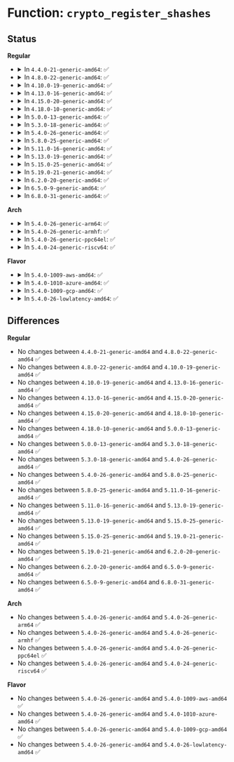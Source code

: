# Function: <code>crypto_register_shashes</code>

## Status
<b>Regular</b>
<ul>
<li>
<details>
<summary>In <code>4.4.0-21-generic-amd64</code>: ✅</summary>

```c
int crypto_register_shashes(struct shash_alg * algs, int count)
```

```json
{
  "name": "crypto_register_shashes",
  "collision_type": "Unique Global",
  "inline_type": "No",
  "funcs": [
    {
      "addr": 18446744071582662144,
      "name": "crypto_register_shashes",
      "external": true,
      "loc": "crypto/shash.c:630",
      "file": "crypto/shash.c",
      "inline": "seen, unknown",
      "caller_inline": [],
      "caller_func": [
        "crypto/sha256_generic.c:sha256_generic_mod_init",
        "crypto/sha512_generic.c:sha512_generic_mod_init"
      ]
    }
  ],
  "symbols": [
    {
      "addr": 18446744071582662144,
      "name": "crypto_register_shashes",
      "section": ".text",
      "bind": "STB_GLOBAL",
      "size": 128
    }
  ]
}
```
</details>
</li>
<li>
<details>
<summary>In <code>4.8.0-22-generic-amd64</code>: ✅</summary>

```c
int crypto_register_shashes(struct shash_alg * algs, int count)
```

```json
{
  "name": "crypto_register_shashes",
  "collision_type": "Unique Global",
  "inline_type": "No",
  "funcs": [
    {
      "addr": 18446744071582907584,
      "name": "crypto_register_shashes",
      "external": true,
      "loc": "crypto/shash.c:483",
      "file": "crypto/shash.c",
      "inline": "seen, unknown",
      "caller_inline": [],
      "caller_func": [
        "crypto/sha256_generic.c:sha256_generic_mod_init",
        "crypto/sha512_generic.c:sha512_generic_mod_init"
      ]
    }
  ],
  "symbols": [
    {
      "addr": 18446744071582907584,
      "name": "crypto_register_shashes",
      "section": ".text",
      "bind": "STB_GLOBAL",
      "size": 126
    }
  ]
}
```
</details>
</li>
<li>
<details>
<summary>In <code>4.10.0-19-generic-amd64</code>: ✅</summary>

```c
int crypto_register_shashes(struct shash_alg * algs, int count)
```

```json
{
  "name": "crypto_register_shashes",
  "collision_type": "Unique Global",
  "inline_type": "No",
  "funcs": [
    {
      "addr": 18446744071583007312,
      "name": "crypto_register_shashes",
      "external": true,
      "loc": "crypto/shash.c:483",
      "file": "crypto/shash.c",
      "inline": "seen, unknown",
      "caller_inline": [],
      "caller_func": [
        "crypto/sha256_generic.c:sha256_generic_mod_init",
        "crypto/sha512_generic.c:sha512_generic_mod_init"
      ]
    }
  ],
  "symbols": [
    {
      "addr": 18446744071583007312,
      "name": "crypto_register_shashes",
      "section": ".text",
      "bind": "STB_GLOBAL",
      "size": 126
    }
  ]
}
```
</details>
</li>
<li>
<details>
<summary>In <code>4.13.0-16-generic-amd64</code>: ✅</summary>

```c
int crypto_register_shashes(struct shash_alg * algs, int count)
```

```json
{
  "name": "crypto_register_shashes",
  "collision_type": "Unique Global",
  "inline_type": "No",
  "funcs": [
    {
      "addr": 18446744071583057680,
      "name": "crypto_register_shashes",
      "external": true,
      "loc": "crypto/shash.c:484",
      "file": "crypto/shash.c",
      "inline": "seen, unknown",
      "caller_inline": [],
      "caller_func": [
        "crypto/sha256_generic.c:sha256_generic_mod_init",
        "crypto/sha512_generic.c:sha512_generic_mod_init"
      ]
    }
  ],
  "symbols": [
    {
      "addr": 18446744071583057680,
      "name": "crypto_register_shashes",
      "section": ".text",
      "bind": "STB_GLOBAL",
      "size": 180
    }
  ]
}
```
</details>
</li>
<li>
<details>
<summary>In <code>4.15.0-20-generic-amd64</code>: ✅</summary>

```c
int crypto_register_shashes(struct shash_alg * algs, int count)
```

```json
{
  "name": "crypto_register_shashes",
  "collision_type": "Unique Global",
  "inline_type": "No",
  "funcs": [
    {
      "addr": 18446744071583223824,
      "name": "crypto_register_shashes",
      "external": true,
      "loc": "crypto/shash.c:504",
      "file": "crypto/shash.c",
      "inline": "seen, unknown",
      "caller_inline": [],
      "caller_func": [
        "crypto/sha256_generic.c:sha256_generic_mod_init",
        "crypto/sha512_generic.c:sha512_generic_mod_init"
      ]
    }
  ],
  "symbols": [
    {
      "addr": 18446744071583223824,
      "name": "crypto_register_shashes",
      "section": ".text",
      "bind": "STB_GLOBAL",
      "size": 180
    }
  ]
}
```
</details>
</li>
<li>
<details>
<summary>In <code>4.18.0-10-generic-amd64</code>: ✅</summary>

```c
int crypto_register_shashes(struct shash_alg * algs, int count)
```

```json
{
  "name": "crypto_register_shashes",
  "collision_type": "Unique Global",
  "inline_type": "No",
  "funcs": [
    {
      "addr": 18446744071583431808,
      "name": "crypto_register_shashes",
      "external": true,
      "loc": "crypto/shash.c:504",
      "file": "crypto/shash.c",
      "inline": "seen, unknown",
      "caller_inline": [],
      "caller_func": [
        "crypto/sha256_generic.c:sha256_generic_mod_init",
        "crypto/sha512_generic.c:sha512_generic_mod_init"
      ]
    }
  ],
  "symbols": [
    {
      "addr": 18446744071583431808,
      "name": "crypto_register_shashes",
      "section": ".text",
      "bind": "STB_GLOBAL",
      "size": 180
    }
  ]
}
```
</details>
</li>
<li>
<details>
<summary>In <code>5.0.0-13-generic-amd64</code>: ✅</summary>

```c
int crypto_register_shashes(struct shash_alg * algs, int count)
```

```json
{
  "name": "crypto_register_shashes",
  "collision_type": "Unique Global",
  "inline_type": "No",
  "funcs": [
    {
      "addr": 18446744071583553248,
      "name": "crypto_register_shashes",
      "external": true,
      "loc": "crypto/shash.c:513",
      "file": "crypto/shash.c",
      "inline": "seen, unknown",
      "caller_inline": [],
      "caller_func": [
        "crypto/sha256_generic.c:sha256_generic_mod_init",
        "crypto/sha512_generic.c:sha512_generic_mod_init"
      ]
    }
  ],
  "symbols": [
    {
      "addr": 18446744071583553248,
      "name": "crypto_register_shashes",
      "section": ".text",
      "bind": "STB_GLOBAL",
      "size": 180
    }
  ]
}
```
</details>
</li>
<li>
<details>
<summary>In <code>5.3.0-18-generic-amd64</code>: ✅</summary>

```c
int crypto_register_shashes(struct shash_alg * algs, int count)
```

```json
{
  "name": "crypto_register_shashes",
  "collision_type": "Unique Global",
  "inline_type": "No",
  "funcs": [
    {
      "addr": 18446744071583742432,
      "name": "crypto_register_shashes",
      "external": true,
      "loc": "crypto/shash.c:504",
      "file": "crypto/shash.c",
      "inline": "seen, unknown",
      "caller_inline": [],
      "caller_func": [
        "crypto/sha256_generic.c:sha256_generic_mod_init",
        "crypto/sha512_generic.c:sha512_generic_mod_init"
      ]
    }
  ],
  "symbols": [
    {
      "addr": 18446744071583742432,
      "name": "crypto_register_shashes",
      "section": ".text",
      "bind": "STB_GLOBAL",
      "size": 176
    }
  ]
}
```
</details>
</li>
<li>
<details>
<summary>In <code>5.4.0-26-generic-amd64</code>: ✅</summary>

```c
int crypto_register_shashes(struct shash_alg * algs, int count)
```

```json
{
  "name": "crypto_register_shashes",
  "collision_type": "Unique Global",
  "inline_type": "No",
  "funcs": [
    {
      "addr": 18446744071583852224,
      "name": "crypto_register_shashes",
      "external": true,
      "loc": "crypto/shash.c:504",
      "file": "crypto/shash.c",
      "inline": "seen, unknown",
      "caller_inline": [],
      "caller_func": [
        "crypto/sha256_generic.c:sha256_generic_mod_init",
        "crypto/sha512_generic.c:sha512_generic_mod_init"
      ]
    }
  ],
  "symbols": [
    {
      "addr": 18446744071583852224,
      "name": "crypto_register_shashes",
      "section": ".text",
      "bind": "STB_GLOBAL",
      "size": 176
    }
  ]
}
```
</details>
</li>
<li>
<details>
<summary>In <code>5.8.0-25-generic-amd64</code>: ✅</summary>

```c
int crypto_register_shashes(struct shash_alg * algs, int count)
```

```json
{
  "name": "crypto_register_shashes",
  "collision_type": "Unique Global",
  "inline_type": "No",
  "funcs": [
    {
      "addr": 18446744071584241072,
      "name": "crypto_register_shashes",
      "external": true,
      "loc": "crypto/shash.c:562",
      "file": "crypto/shash.c",
      "inline": "seen, unknown",
      "caller_inline": [],
      "caller_func": [
        "crypto/sha256_generic.c:sha256_generic_mod_init",
        "crypto/sha512_generic.c:sha512_generic_mod_init"
      ]
    }
  ],
  "symbols": [
    {
      "addr": 18446744071584241072,
      "name": "crypto_register_shashes",
      "section": ".text",
      "bind": "STB_GLOBAL",
      "size": 188
    }
  ]
}
```
</details>
</li>
<li>
<details>
<summary>In <code>5.11.0-16-generic-amd64</code>: ✅</summary>

```c
int crypto_register_shashes(struct shash_alg * algs, int count)
```

```json
{
  "name": "crypto_register_shashes",
  "collision_type": "Unique Global",
  "inline_type": "No",
  "funcs": [
    {
      "addr": 18446744071584359648,
      "name": "crypto_register_shashes",
      "external": true,
      "loc": "crypto/shash.c:562",
      "file": "crypto/shash.c",
      "inline": "seen, unknown",
      "caller_inline": [],
      "caller_func": [
        "crypto/sha256_generic.c:sha256_generic_mod_init",
        "crypto/sha512_generic.c:sha512_generic_mod_init"
      ]
    }
  ],
  "symbols": [
    {
      "addr": 18446744071584359648,
      "name": "crypto_register_shashes",
      "section": ".text",
      "bind": "STB_GLOBAL",
      "size": 188
    }
  ]
}
```
</details>
</li>
<li>
<details>
<summary>In <code>5.13.0-19-generic-amd64</code>: ✅</summary>

```c
int crypto_register_shashes(struct shash_alg * algs, int count)
```

```json
{
  "name": "crypto_register_shashes",
  "collision_type": "Unique Global",
  "inline_type": "No",
  "funcs": [
    {
      "addr": 18446744071584394112,
      "name": "crypto_register_shashes",
      "external": true,
      "loc": "crypto/shash.c:574",
      "file": "crypto/shash.c",
      "inline": "seen, unknown",
      "caller_inline": [],
      "caller_func": [
        "crypto/sha256_generic.c:sha256_generic_mod_init",
        "crypto/sha512_generic.c:sha512_generic_mod_init"
      ]
    }
  ],
  "symbols": [
    {
      "addr": 18446744071584394112,
      "name": "crypto_register_shashes",
      "section": ".text",
      "bind": "STB_GLOBAL",
      "size": 188
    }
  ]
}
```
</details>
</li>
<li>
<details>
<summary>In <code>5.15.0-25-generic-amd64</code>: ✅</summary>

```c
int crypto_register_shashes(struct shash_alg * algs, int count)
```

```json
{
  "name": "crypto_register_shashes",
  "collision_type": "Unique Global",
  "inline_type": "No",
  "funcs": [
    {
      "addr": 18446744071584789344,
      "name": "crypto_register_shashes",
      "external": true,
      "loc": "crypto/shash.c:574",
      "file": "crypto/shash.c",
      "inline": "seen, unknown",
      "caller_inline": [],
      "caller_func": [
        "crypto/sha256_generic.c:sha256_generic_mod_init",
        "crypto/sha512_generic.c:sha512_generic_mod_init"
      ]
    }
  ],
  "symbols": [
    {
      "addr": 18446744071584789344,
      "name": "crypto_register_shashes",
      "section": ".text",
      "bind": "STB_GLOBAL",
      "size": 188
    }
  ]
}
```
</details>
</li>
<li>
<details>
<summary>In <code>5.19.0-21-generic-amd64</code>: ✅</summary>

```c
int crypto_register_shashes(struct shash_alg * algs, int count)
```

```json
{
  "name": "crypto_register_shashes",
  "collision_type": "Unique Global",
  "inline_type": "No",
  "funcs": [
    {
      "addr": 18446744071585475424,
      "name": "crypto_register_shashes",
      "external": true,
      "loc": "crypto/shash.c:574",
      "file": "crypto/shash.c",
      "inline": "seen, unknown",
      "caller_inline": [],
      "caller_func": [
        "crypto/sha256_generic.c:sha256_generic_mod_init",
        "crypto/sha512_generic.c:sha512_generic_mod_init"
      ]
    }
  ],
  "symbols": [
    {
      "addr": 18446744071585475424,
      "name": "crypto_register_shashes",
      "section": ".text",
      "bind": "STB_GLOBAL",
      "size": 200
    }
  ]
}
```
</details>
</li>
<li>
<details>
<summary>In <code>6.2.0-20-generic-amd64</code>: ✅</summary>

```c
int crypto_register_shashes(struct shash_alg * algs, int count)
```

```json
{
  "name": "crypto_register_shashes",
  "collision_type": "Unique Global",
  "inline_type": "No",
  "funcs": [
    {
      "addr": 18446744071586236336,
      "name": "crypto_register_shashes",
      "external": true,
      "loc": "crypto/shash.c:573",
      "file": "crypto/shash.c",
      "inline": "seen, unknown",
      "caller_inline": [],
      "caller_func": [
        "crypto/sha256_generic.c:sha256_generic_mod_init",
        "crypto/sha512_generic.c:sha512_generic_mod_init"
      ]
    }
  ],
  "symbols": [
    {
      "addr": 18446744071586236336,
      "name": "crypto_register_shashes",
      "section": ".text",
      "bind": "STB_GLOBAL",
      "size": 200
    }
  ]
}
```
</details>
</li>
<li>
<details>
<summary>In <code>6.5.0-9-generic-amd64</code>: ✅</summary>

```c
int crypto_register_shashes(struct shash_alg * algs, int count)
```

```json
{
  "name": "crypto_register_shashes",
  "collision_type": "Unique Global",
  "inline_type": "No",
  "funcs": [
    {
      "addr": 18446744071586475600,
      "name": "crypto_register_shashes",
      "external": true,
      "loc": "crypto/shash.c:692",
      "file": "crypto/shash.c",
      "inline": "seen, unknown",
      "caller_inline": [],
      "caller_func": [
        "arch/x86/crypto/sha512_ssse3_glue.c:sha512_ssse3_mod_init",
        "arch/x86/crypto/sha512_ssse3_glue.c:sha512_ssse3_mod_init",
        "arch/x86/crypto/sha512_ssse3_glue.c:sha512_ssse3_mod_init",
        "crypto/sha256_generic.c:sha256_generic_mod_init",
        "crypto/sha512_generic.c:sha512_generic_mod_init",
        "crypto/sha3_generic.c:sha3_generic_mod_init"
      ]
    }
  ],
  "symbols": [
    {
      "addr": 18446744071586475600,
      "name": "crypto_register_shashes",
      "section": ".text",
      "bind": "STB_GLOBAL",
      "size": 200
    }
  ]
}
```
</details>
</li>
<li>
<details>
<summary>In <code>6.8.0-31-generic-amd64</code>: ✅</summary>

```c
int crypto_register_shashes(struct shash_alg * algs, int count)
```

```json
{
  "name": "crypto_register_shashes",
  "collision_type": "Unique Global",
  "inline_type": "No",
  "funcs": [
    {
      "addr": 18446744071586745536,
      "name": "crypto_register_shashes",
      "external": true,
      "loc": "crypto/shash.c:431",
      "file": "crypto/shash.c",
      "inline": "seen, unknown",
      "caller_inline": [],
      "caller_func": [
        "arch/x86/crypto/sha512_ssse3_glue.c:sha512_ssse3_mod_init",
        "arch/x86/crypto/sha512_ssse3_glue.c:sha512_ssse3_mod_init",
        "arch/x86/crypto/sha512_ssse3_glue.c:sha512_ssse3_mod_init",
        "crypto/sha256_generic.c:sha256_generic_mod_init",
        "crypto/sha512_generic.c:sha512_generic_mod_init",
        "crypto/sha3_generic.c:sha3_generic_mod_init"
      ]
    }
  ],
  "symbols": [
    {
      "addr": 18446744071586745536,
      "name": "crypto_register_shashes",
      "section": ".text",
      "bind": "STB_GLOBAL",
      "size": 200
    }
  ]
}
```
</details>
</li>
</ul>
<b>Arch</b>
<ul>
<li>
<details>
<summary>In <code>5.4.0-26-generic-arm64</code>: ✅</summary>

```c
int crypto_register_shashes(struct shash_alg * algs, int count)
```

```json
{
  "name": "crypto_register_shashes",
  "collision_type": "Unique Global",
  "inline_type": "No",
  "funcs": [
    {
      "addr": 18446603336495667760,
      "name": "crypto_register_shashes",
      "external": true,
      "loc": "crypto/shash.c:504",
      "file": "crypto/shash.c",
      "inline": "seen, unknown",
      "caller_inline": [],
      "caller_func": [
        "crypto/sha256_generic.c:sha256_generic_mod_init",
        "crypto/sha512_generic.c:sha512_generic_mod_init"
      ]
    }
  ],
  "symbols": [
    {
      "addr": 18446603336495667760,
      "name": "crypto_register_shashes",
      "section": ".text",
      "bind": "STB_GLOBAL",
      "size": 200
    }
  ]
}
```
</details>
</li>
<li>
<details>
<summary>In <code>5.4.0-26-generic-armhf</code>: ✅</summary>

```c
int crypto_register_shashes(struct shash_alg * algs, int count)
```

```json
{
  "name": "crypto_register_shashes",
  "collision_type": "Unique Global",
  "inline_type": "No",
  "funcs": [
    {
      "addr": 3229020340,
      "name": "crypto_register_shashes",
      "external": true,
      "loc": "crypto/shash.c:504",
      "file": "crypto/shash.c",
      "inline": "seen, unknown",
      "caller_inline": [],
      "caller_func": [
        "crypto/sha256_generic.c:sha256_generic_mod_init",
        "crypto/sha512_generic.c:sha512_generic_mod_init"
      ]
    }
  ],
  "symbols": [
    {
      "addr": 3229020340,
      "name": "crypto_register_shashes",
      "section": ".text",
      "bind": "STB_GLOBAL",
      "size": 144
    }
  ]
}
```
</details>
</li>
<li>
<details>
<summary>In <code>5.4.0-26-generic-ppc64el</code>: ✅</summary>

```c
int crypto_register_shashes(struct shash_alg * algs, int count)
```

```json
{
  "name": "crypto_register_shashes",
  "collision_type": "Unique Global",
  "inline_type": "No",
  "funcs": [
    {
      "addr": 13835058055289806624,
      "name": "crypto_register_shashes",
      "external": true,
      "loc": "crypto/shash.c:504",
      "file": "crypto/shash.c",
      "inline": "seen, unknown",
      "caller_inline": [],
      "caller_func": [
        "crypto/sha256_generic.c:sha256_generic_mod_init",
        "crypto/sha512_generic.c:sha512_generic_mod_init"
      ]
    }
  ],
  "symbols": [
    {
      "addr": 13835058055289806624,
      "name": "crypto_register_shashes",
      "section": ".text",
      "bind": "STB_GLOBAL",
      "size": 284
    }
  ]
}
```
</details>
</li>
<li>
<details>
<summary>In <code>5.4.0-24-generic-riscv64</code>: ✅</summary>

```c
int crypto_register_shashes(struct shash_alg * algs, int count)
```

```json
{
  "name": "crypto_register_shashes",
  "collision_type": "Unique Global",
  "inline_type": "No",
  "funcs": [
    {
      "addr": 18446743936274818630,
      "name": "crypto_register_shashes",
      "external": true,
      "loc": "crypto/shash.c:504",
      "file": "crypto/shash.c",
      "inline": "seen, unknown",
      "caller_inline": [],
      "caller_func": [
        "crypto/sha256_generic.c:sha256_generic_mod_init",
        "crypto/sha512_generic.c:sha512_generic_mod_init"
      ]
    }
  ],
  "symbols": [
    {
      "addr": 18446743936274818630,
      "name": "crypto_register_shashes",
      "section": ".text",
      "bind": "STB_GLOBAL",
      "size": 134
    }
  ]
}
```
</details>
</li>
</ul>
<b>Flavor</b>
<ul>
<li>
<details>
<summary>In <code>5.4.0-1009-aws-amd64</code>: ✅</summary>

```c
int crypto_register_shashes(struct shash_alg * algs, int count)
```

```json
{
  "name": "crypto_register_shashes",
  "collision_type": "Unique Global",
  "inline_type": "No",
  "funcs": [
    {
      "addr": 18446744071583820960,
      "name": "crypto_register_shashes",
      "external": true,
      "loc": "crypto/shash.c:504",
      "file": "crypto/shash.c",
      "inline": "seen, unknown",
      "caller_inline": [],
      "caller_func": [
        "crypto/sha256_generic.c:sha256_generic_mod_init",
        "crypto/sha512_generic.c:sha512_generic_mod_init"
      ]
    }
  ],
  "symbols": [
    {
      "addr": 18446744071583820960,
      "name": "crypto_register_shashes",
      "section": ".text",
      "bind": "STB_GLOBAL",
      "size": 176
    }
  ]
}
```
</details>
</li>
<li>
<details>
<summary>In <code>5.4.0-1010-azure-amd64</code>: ✅</summary>

```c
int crypto_register_shashes(struct shash_alg * algs, int count)
```

```json
{
  "name": "crypto_register_shashes",
  "collision_type": "Unique Global",
  "inline_type": "No",
  "funcs": [
    {
      "addr": 18446744071583758016,
      "name": "crypto_register_shashes",
      "external": true,
      "loc": "crypto/shash.c:504",
      "file": "crypto/shash.c",
      "inline": "seen, unknown",
      "caller_inline": [],
      "caller_func": [
        "crypto/sha256_generic.c:sha256_generic_mod_init",
        "crypto/sha512_generic.c:sha512_generic_mod_init"
      ]
    }
  ],
  "symbols": [
    {
      "addr": 18446744071583758016,
      "name": "crypto_register_shashes",
      "section": ".text",
      "bind": "STB_GLOBAL",
      "size": 176
    }
  ]
}
```
</details>
</li>
<li>
<details>
<summary>In <code>5.4.0-1009-gcp-amd64</code>: ✅</summary>

```c
int crypto_register_shashes(struct shash_alg * algs, int count)
```

```json
{
  "name": "crypto_register_shashes",
  "collision_type": "Unique Global",
  "inline_type": "No",
  "funcs": [
    {
      "addr": 18446744071583804720,
      "name": "crypto_register_shashes",
      "external": true,
      "loc": "crypto/shash.c:504",
      "file": "crypto/shash.c",
      "inline": "seen, unknown",
      "caller_inline": [],
      "caller_func": [
        "crypto/sha256_generic.c:sha256_generic_mod_init",
        "crypto/sha512_generic.c:sha512_generic_mod_init"
      ]
    }
  ],
  "symbols": [
    {
      "addr": 18446744071583804720,
      "name": "crypto_register_shashes",
      "section": ".text",
      "bind": "STB_GLOBAL",
      "size": 176
    }
  ]
}
```
</details>
</li>
<li>
<details>
<summary>In <code>5.4.0-26-lowlatency-amd64</code>: ✅</summary>

```c
int crypto_register_shashes(struct shash_alg * algs, int count)
```

```json
{
  "name": "crypto_register_shashes",
  "collision_type": "Unique Global",
  "inline_type": "No",
  "funcs": [
    {
      "addr": 18446744071583905760,
      "name": "crypto_register_shashes",
      "external": true,
      "loc": "crypto/shash.c:504",
      "file": "crypto/shash.c",
      "inline": "seen, unknown",
      "caller_inline": [],
      "caller_func": [
        "crypto/sha256_generic.c:sha256_generic_mod_init",
        "crypto/sha512_generic.c:sha512_generic_mod_init"
      ]
    }
  ],
  "symbols": [
    {
      "addr": 18446744071583905760,
      "name": "crypto_register_shashes",
      "section": ".text",
      "bind": "STB_GLOBAL",
      "size": 176
    }
  ]
}
```
</details>
</li>
</ul>

## Differences
<b>Regular</b>
<ul>
<li>
No changes between <code>4.4.0-21-generic-amd64</code> and <code>4.8.0-22-generic-amd64</code> ✅
</li>
<li>
No changes between <code>4.8.0-22-generic-amd64</code> and <code>4.10.0-19-generic-amd64</code> ✅
</li>
<li>
No changes between <code>4.10.0-19-generic-amd64</code> and <code>4.13.0-16-generic-amd64</code> ✅
</li>
<li>
No changes between <code>4.13.0-16-generic-amd64</code> and <code>4.15.0-20-generic-amd64</code> ✅
</li>
<li>
No changes between <code>4.15.0-20-generic-amd64</code> and <code>4.18.0-10-generic-amd64</code> ✅
</li>
<li>
No changes between <code>4.18.0-10-generic-amd64</code> and <code>5.0.0-13-generic-amd64</code> ✅
</li>
<li>
No changes between <code>5.0.0-13-generic-amd64</code> and <code>5.3.0-18-generic-amd64</code> ✅
</li>
<li>
No changes between <code>5.3.0-18-generic-amd64</code> and <code>5.4.0-26-generic-amd64</code> ✅
</li>
<li>
No changes between <code>5.4.0-26-generic-amd64</code> and <code>5.8.0-25-generic-amd64</code> ✅
</li>
<li>
No changes between <code>5.8.0-25-generic-amd64</code> and <code>5.11.0-16-generic-amd64</code> ✅
</li>
<li>
No changes between <code>5.11.0-16-generic-amd64</code> and <code>5.13.0-19-generic-amd64</code> ✅
</li>
<li>
No changes between <code>5.13.0-19-generic-amd64</code> and <code>5.15.0-25-generic-amd64</code> ✅
</li>
<li>
No changes between <code>5.15.0-25-generic-amd64</code> and <code>5.19.0-21-generic-amd64</code> ✅
</li>
<li>
No changes between <code>5.19.0-21-generic-amd64</code> and <code>6.2.0-20-generic-amd64</code> ✅
</li>
<li>
No changes between <code>6.2.0-20-generic-amd64</code> and <code>6.5.0-9-generic-amd64</code> ✅
</li>
<li>
No changes between <code>6.5.0-9-generic-amd64</code> and <code>6.8.0-31-generic-amd64</code> ✅
</li>
</ul>
<b>Arch</b>
<ul>
<li>
No changes between <code>5.4.0-26-generic-amd64</code> and <code>5.4.0-26-generic-arm64</code> ✅
</li>
<li>
No changes between <code>5.4.0-26-generic-amd64</code> and <code>5.4.0-26-generic-armhf</code> ✅
</li>
<li>
No changes between <code>5.4.0-26-generic-amd64</code> and <code>5.4.0-26-generic-ppc64el</code> ✅
</li>
<li>
No changes between <code>5.4.0-26-generic-amd64</code> and <code>5.4.0-24-generic-riscv64</code> ✅
</li>
</ul>
<b>Flavor</b>
<ul>
<li>
No changes between <code>5.4.0-26-generic-amd64</code> and <code>5.4.0-1009-aws-amd64</code> ✅
</li>
<li>
No changes between <code>5.4.0-26-generic-amd64</code> and <code>5.4.0-1010-azure-amd64</code> ✅
</li>
<li>
No changes between <code>5.4.0-26-generic-amd64</code> and <code>5.4.0-1009-gcp-amd64</code> ✅
</li>
<li>
No changes between <code>5.4.0-26-generic-amd64</code> and <code>5.4.0-26-lowlatency-amd64</code> ✅
</li>
</ul>
